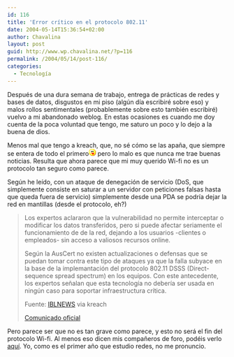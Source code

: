 ```yaml
---
id: 116
title: 'Error crítico en el protocolo 802.11'
date: 2004-05-14T15:36:54+02:00
author: Chavalina
layout: post
guid: http://www.wp.chavalina.net/?p=116
permalink: /2004/05/14/post-116/
categories:
  - Tecnología
---
```

Después de una dura semana de trabajo, entrega de prácticas de redes y bases de datos, disgustos en mi piso (algún día escribiré sobre eso) y malos rollos sentimentales (probablemente sobre esto también escribiré) vuelvo a mi abandonado weblog. En estas ocasiones es cuando me doy cuenta de la poca voluntad que tengo, me saturo un poco y lo dejo a la buena de dios. 

Menos mal que tengo a <span class="alguien">kreach</span>, que, no sé cómo se las apaña, que siempre se entera de todo el primero<img src="/imagenes/emoticonos/lengua.gif" alt="emo lengua" width="16" height="16" /> pero lo malo es que nunca me trae buenas noticias. Resulta que ahora parece que mi muy querido Wi-fi no es un protocolo tan seguro como parece.

Según he leído, con un ataque de denegación de servicio (DoS, que simplemente consiste en saturar a un servidor con peticiones falsas hasta que queda fuera de servicio) simplemente desde una PDA se podría dejar la red en mantillas (desde el protocolo, eh?)

> Los expertos aclararon que la vulnerabilidad no permite interceptar o modificar los datos transferidos, pero si puede afectar seriamente el funcionamiento de de la red, dejando a los usuarios -clientes o empleados- sin acceso a valiosos recursos online. 
> 
> Según la AusCert no existen actualizaciones o defensas que se puedan tomar contra este tipo de ataques ya que la falla subyace en la base de la implemantación del protocolo 802.11 DSSS (Direct-sequence spread spectrum) en los equipos. Con este antecedente, los expertos señalan que esta tecnología no debería ser usada en ningún caso para soportar infraestructura crítica. 
> 
> <p class="cita">
>   Fuente: <a href="http://iblnews.com/noticias/05/107606.html" target="_blank">IBLNEWS</a> via kreach
> </p>
> 
> <p class="cita">
>   <a href="http://www.auscert.org.au/render.html?it=4091" target="_blank">Comunicado oficial</a>
> </p>

Pero parece ser que no es tan grave como parece, y esto no será el fin del protocolo Wi-fi. Al menos eso dicen mis compañeros de foro, podéis verlo <a href="http://www.gsmspain.com/foros/showthread.php?s=&#038;threadid=208000" target="_blank">aquí</a>. Yo, como es el primer año que estudio redes, no me pronuncio.
